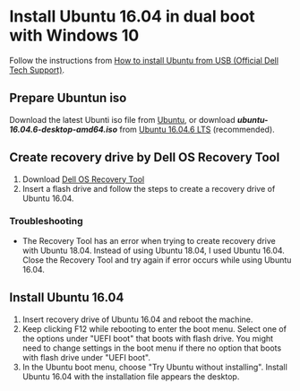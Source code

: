 # Install Ubuntu 16.04 in dual boot with Windows 10
Follow the instructions from [How to install Ubuntu from USB (Official Dell Tech Support)](https://youtu.be/RW9UWDOJjL4).

## Prepare Ubuntun iso
Download the latest Ubunti iso file from [Ubuntu](https://www.ubuntu.com/download/desktop), or download ***ubuntu-16.04.6-desktop-amd64.iso*** from [Ubuntu 16.04.6 LTS](http://releases.ubuntu.com/16.04/) (recommended).

## Create recovery drive by Dell OS Recovery Tool
1. Download [Dell OS Recovery Tool](http://downloads.dell.com/MediaCreationUtility/DellOSRecoveryTool.msi)
2. Insert a flash drive and follow the steps to create a recovery drive of Ubuntu 16.04.

### Troubleshooting
* The Recovery Tool has an error when trying to create recovery drive with Ubuntu 18.04.
Instead of using Ubuntu 18.04, I used Ubuntu 16.04. Close the Recovery Tool and try again if error occurs while using Ubuntu 16.04.

## Install Ubuntu 16.04
1. Insert recovery drive of Ubuntu 16.04 and reboot the machine.
2. Keep clicking F12 while rebooting to enter the boot menu. Select one of the options under "UEFI boot" that boots with flash drive. You might need to change settings in the boot menu if there no option that boots with flash drive under "UEFI boot".
3. In the Ubuntu boot menu, choose "Try Ubuntu without installing". Install Ubuntu 16.04 with the installation file appears the desktop.
